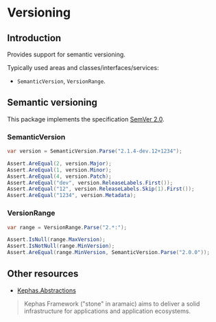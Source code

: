 ﻿# Versioning

## Introduction
Provides support for semantic versioning.

Typically used areas and classes/interfaces/services:
* ```SemanticVersion```, ```VersionRange```.

## Semantic versioning

This package implements the specification [SemVer 2.0](https://semver.org).

### SemanticVersion

```csharp
var version = SemanticVersion.Parse("2.1.4-dev.12+1234");

Assert.AreEqual(2, version.Major);
Assert.AreEqual(1, version.Minor);
Assert.AreEqual(4, version.Patch);
Assert.AreEqual("dev", version.ReleaseLabels.First());
Assert.AreEqual("12", version.ReleaseLabels.Skip(1).First());
Assert.AreEqual("1234", version.Metadata);
```

### VersionRange

```csharp
var range = VersionRange.Parse("2.*:");

Assert.IsNull(range.MaxVersion);
Assert.IsNotNull(range.MinVersion);
Assert.AreEqual(range.MinVersion, SemanticVersion.Parse("2.0.0"));
```

## Other resources

* [Kephas.Abstractions](https://www.nuget.org/packages/Kephas.Abstractions)


> Kephas Framework ("stone" in aramaic) aims to deliver a solid infrastructure for applications and application ecosystems.
